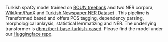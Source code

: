 Turkish spaCy model trained on [BOUN treebank](https://github.com/UniversalDependencies/UD_Turkish-BOUN) and two NER corpora, [WikiAnn/PanX](https://github.com/google-research/xtreme) and [Turkish Newspaper NER Dataset](https://github.com/turkish-nlp-suite/NER-datasets/tree/main/Turkish-NewsPaper-NER-Dataset) . This pipeline is Transformed based and offers POS tagging, dependency parsing, morphological anlaysis, statistical lemmatizing and NER. The underlying transformer is [dbmz/bert-base-turkish-cased](https://huggingface.co/dbmdz/bert-base-turkish-cased). Please find the model under our [Huggingface repo](https://huggingface.co/turkish-nlp-suite).
